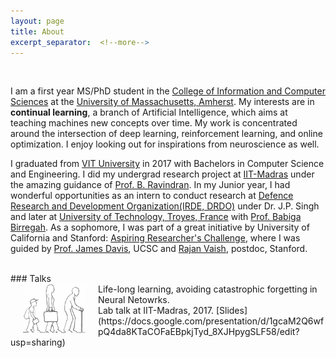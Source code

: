 ```yaml
---
layout: page
title: About
excerpt_separator:  <!--more-->
---
```

<br>

I am a first year MS/PhD student in the [College of Information and Computer Sciences](https://www.cics.umass.edu/)
at the [University of Massachusetts, Amherst](https://www.umass.edu/).
My interests are in **continual learning**, a branch of Artificial Intelligence, which aims at teaching machines
new concepts over time. My work is concentrated around the intersection of deep learning, reinforcement learning,
and online optimization. I enjoy looking out for inspirations from neuroscience as well.

I graduated from [VIT University](http://chennai.vit.ac.in/) in 2017 with Bachelors in Computer Science and
Engineering. I did my undergrad research project at [IIT-Madras](https://www.iitm.ac.in) under the amazing guidance of
[Prof. B. Ravindran](https://www.cse.iitm.ac.in/~ravi/). In my Junior year, I had wonderful opportunities as an intern
 to conduct research at [Defence Research and Development Organization(IRDE, DRDO)](https://www.drdo.gov.in/drdo/labs1/IRDE/English/indexnew.jsp?pg=homepage.jsp)
under Dr. J.P. Singh and later at [University of Technology, Troyes, France](http://www.utt.fr/en/index.html) with [Prof. Babiga Birregah](https://scholar.google.com/citations?user=qHEWWZ8AAAAJ&hl=en).
As a sophomore, I was part of a great initiative by University of California and Stanford:
[Aspiring Researcher's Challenge](https://aspiringresearchers.soe.ucsc.edu/), where I was guided by
[Prof. James Davis](https://users.soe.ucsc.edu/~davis/), UCSC and [Rajan Vaish](https://stanford.edu/~rvaish/), postdoc, Stanford.


<br>
### Talks
<br>
<img src="/images/talk_lifelong.png" alt="talk_lifelong" align="left" style="width: 100px; margin:0px 20px; border-radius:0%"/>  Life-long learning, avoiding catastrophic forgetting in Neural Netowrks.
<br/>Lab talk at IIT-Madras, 2017. [Slides](https://docs.google.com/presentation/d/1gcaM2Q6wfpQ4da8KTaCOFaEBpkjTyd_8XJHpygSLF58/edit?usp=sharing)